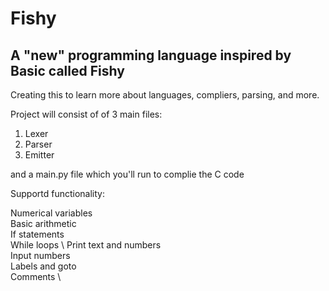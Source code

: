 # Fishy
## A "new" programming language inspired by Basic called Fishy

Creating this to learn more about languages, compliers, parsing, and more.

Project will consist of of 3 main files:
1. Lexer
2. Parser
3. Emitter

and a main.py file which you'll run to complie the C code

Supportd functionality:

  Numerical variables \
  Basic arithmetic \
  If statements \
  While loops \ 
  Print text and numbers \
  Input numbers \
  Labels and goto \
  Comments \
